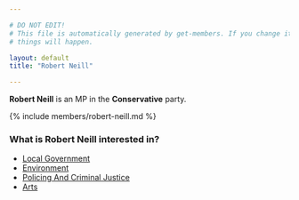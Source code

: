 ```yaml
---

# DO NOT EDIT!
# This file is automatically generated by get-members. If you change it, bad
# things will happen.

layout: default
title: "Robert Neill"

---
```


**Robert Neill** is an MP in the **Conservative** party.

{% include members/robert-neill.md %}

### What is Robert Neill interested in?


* [Local Government](/interests/local-government.html)
* [Environment](/interests/environment.html)
* [Policing And Criminal Justice](/interests/policing-and-criminal-justice.html)
* [Arts](/interests/arts.html)
